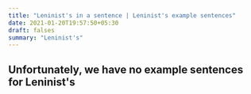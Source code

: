 ```yaml
---
title: "Leninist's in a sentence | Leninist's example sentences"
date: 2021-01-20T19:57:50+05:30
draft: falses
summary: "Leninist's"
---
```

## Unfortunately, we have no example sentences for Leninist's                 

